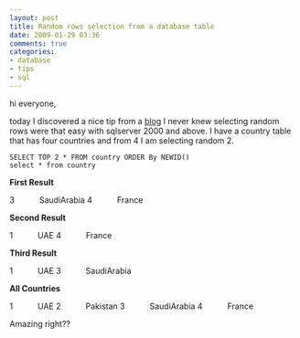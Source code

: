 ```yaml
---
layout: post
title: Random rows selection from a database table
date: 2009-01-29 03:36
comments: true
categories:
- database
- tips
- sql
---
```

hi everyone,

today I discovered a nice tip from a <a href="http://haacked.com/archive/2004/06/21/658.aspx" target="_blank">blog</a> I never knew selecting random rows were that easy with sqlserver 2000 and above. I have a country table that has four countries and from 4 I am selecting random 2.

	SELECT TOP 2 * FROM country ORDER By NEWID()
	select * from country

<strong>First Result</strong>

3           SaudiArabia
4           France

<strong>Second Result</strong>

1           UAE
4           France

<strong>Third Result</strong>

1           UAE
3           SaudiArabia

<strong>All Countries</strong>

1           UAE
2           Pakistan
3           SaudiArabia
4           France

Amazing right??
